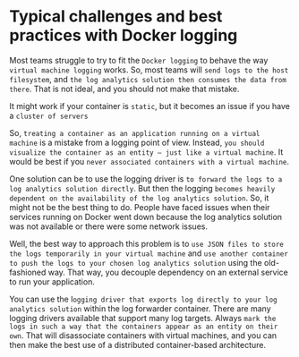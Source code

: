 # Typical challenges and best practices with Docker logging
Most teams struggle to try to fit the `Docker logging` to behave the way `virtual machine logging` works. So, most teams will `send logs to the host filesystem`, and `the log analytics solution then consumes the data from there`. That is not ideal, and you should not make that mistake.

It might work if your container is `static`, but it becomes an issue if you have a `cluster of servers`

So, `treating a container as an application running on a virtual machine` is a mistake from a logging point of view. Instead, `you should visualize the container as an entity – just like a virtual machine`. It would be best if you `never associated containers with a virtual machine`.

One solution can be to use the logging driver is `to forward the logs to a log analytics solution directly`. But then the logging `becomes heavily dependent on the availability of the log analytics solution`. So, it might not be the best thing to do. People have faced issues when their services running on Docker went down because the log analytics solution was not available or there were some network issues.

Well, the best way to approach this problem is to `use JSON files to store the logs temporarily in your virtual machine` and `use another container to push the logs to your chosen log analytics solution` using the old-fashioned way. That way, you decouple dependency on an external service to run your application.

You can use the l`ogging driver that exports log directly to your log analytics solution` within the log forwarder container. There are many logging drivers available that support many log targets. Always `mark the logs in such a way that the containers appear as an entity on their own`. That will disassociate containers with virtual machines, and you can then make the best use of a distributed container-based architecture.